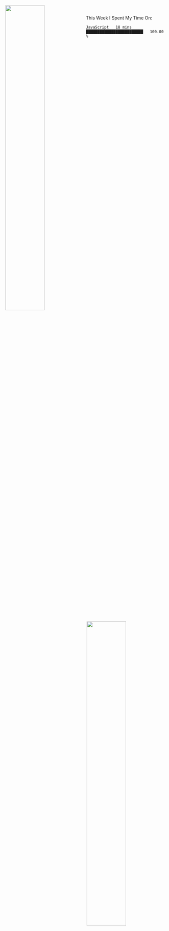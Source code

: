 <div>
  <img align="left" width="49.5%" padding="0px 0px" src="https://github-readme-streak-stats.herokuapp.com?user=awctw&theme=tokyonight&hide_border=true&date_format=M%20j%5B%2C%20Y%5D)" />
  <img align="right" width="49.5%" src="https://media4.giphy.com/media/LMcB8XospGZO8UQq87/giphy.gif?cid=790b7611e4b3dd4e9f7d478e006635e3dec2bb84323f1427&amp;rid=giphy.gif&amp;ct=g" />
</div>

<br />

<div>
<p align="left"> This Week I Spent My Time On: </p>

<!--START_SECTION:waka-->
```text
JavaScript   18 mins         █████████████████████████   100.00 % 
```
<!--END_SECTION:waka-->
</div>
